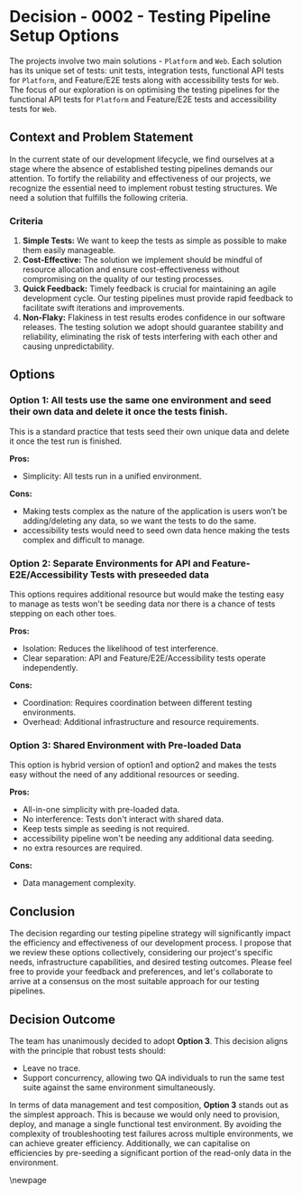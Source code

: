 ﻿# Decision - 0002 - Testing Pipeline Setup Options
The projects involve two main solutions - `Platform` and `Web`. Each solution has its unique set of tests: unit tests, integration tests, functional API tests for `Platform`, and Feature/E2E tests along with accessibility tests for `Web`. The focus of our exploration is on optimising the testing pipelines for the functional API tests for `Platform` and Feature/E2E tests and accessibility tests for `Web`.

## Context and Problem Statement
In the current state of our development lifecycle, we find ourselves at a stage where the absence of established testing pipelines demands our attention. To fortify the reliability and effectiveness of our projects, we recognize the essential need to implement robust testing structures. We need a solution that fulfills the following criteria.

### Criteria
1. **Simple Tests:** We want to keep the tests as simple as possible to make them easily manageable.
2. **Cost-Effective:** The solution we implement should be mindful of resource allocation and ensure cost-effectiveness without compromising on the quality of our testing processes.
3. **Quick Feedback:** Timely feedback is crucial for maintaining an agile development cycle. Our testing pipelines must provide rapid feedback to facilitate swift iterations and improvements.
4. **Non-Flaky:** Flakiness in test results erodes confidence in our software releases. The testing solution we adopt should guarantee stability and reliability, eliminating the risk of tests interfering with each other and causing unpredictability.

## Options
### Option 1: All tests use the same one environment and seed their own data and delete it once the tests finish.
This is a standard practice that tests seed their own unique data and delete it once the test run is finished. 

**Pros:**
- Simplicity: All tests run in a unified environment.
 
**Cons:**
- Making tests complex as the nature of the application is users won’t be adding/deleting any data, so we want the tests to do the same.
- accessibility tests would need to seed own data hence making the tests complex and difficult to manage.

### Option 2: Separate Environments for API and Feature-E2E/Accessibility Tests with preseeded data
This options requires additional resource but would make the testing easy to manage as tests won't be seeding data nor there is a chance of tests stepping on each other toes. 

**Pros:**
- Isolation: Reduces the likelihood of test interference.
- Clear separation: API and Feature/E2E/Accessibility tests operate independently.
  
**Cons:**
- Coordination: Requires coordination between different testing environments.
- Overhead: Additional infrastructure and resource requirements.

### Option 3: Shared Environment with Pre-loaded Data
This option is hybrid  version of option1 and option2 and makes the tests easy without the need of any additional resources or seeding. 

**Pros:**
- All-in-one simplicity with pre-loaded data.
- No interference: Tests don't interact with shared data.
- Keep tests simple as seeding is not required.
- accessibility pipeline won't be needing any additional data seeding.
- no extra resources are required.
  
**Cons:**
- Data management complexity.


## Conclusion
The decision regarding our testing pipeline strategy will significantly impact the efficiency and effectiveness of our development process. I propose that we review these options collectively, considering our project's specific needs, infrastructure capabilities, and desired testing outcomes. Please feel free to provide your feedback and preferences, and let's collaborate to arrive at a consensus on the most suitable approach for our testing pipelines.

## Decision Outcome

The team has unanimously decided to adopt **Option 3**. This decision aligns with the principle that robust tests should:

- Leave no trace.
- Support concurrency, allowing two QA individuals to run the same test suite against the same environment simultaneously.

In terms of data management and test composition, **Option 3** stands out as the simplest approach. This is because we would only need to provision, deploy, and manage a single functional test environment. By avoiding the complexity of troubleshooting test failures across multiple environments, we can achieve greater efficiency. Additionally, we can capitalise on efficiencies by pre-seeding a significant portion of the read-only data in the environment.

\newpage
